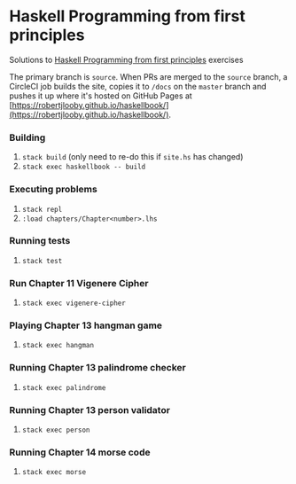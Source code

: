# Haskell Programming from first principles

Solutions to [Haskell Programming from first principles](http://haskellbook.com/) exercises

The primary branch is `source`. When PRs are merged to the `source` branch,
a CircleCI job builds the site, copies it to `/docs` on the `master` branch and
pushes it up where it's hosted on GitHub Pages at
[https://robertjlooby.github.io/haskellbook/](https://robertjlooby.github.io/haskellbook/).

### Building

1. `stack build` (only need to re-do this if `site.hs` has changed)
1. `stack exec haskellbook -- build`

### Executing problems

1. `stack repl`
1. `:load chapters/Chapter<number>.lhs`

### Running tests

1. `stack test`

### Run Chapter 11 Vigenere Cipher

1. `stack exec vigenere-cipher`

### Playing Chapter 13 hangman game

1. `stack exec hangman`

### Running Chapter 13 palindrome checker

1. `stack exec palindrome`

### Running Chapter 13 person validator

1. `stack exec person`

### Running Chapter 14 morse code

1. `stack exec morse`
